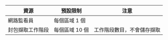 | 資源 | 預設限制 | 注意 |
| --- | --- | --- |
| 網路監看員 | 每個區域 1 個  | |
| 封包擷取工作階段 |每個區域 10 個 |工作階段數目，不會儲存擷取 |


